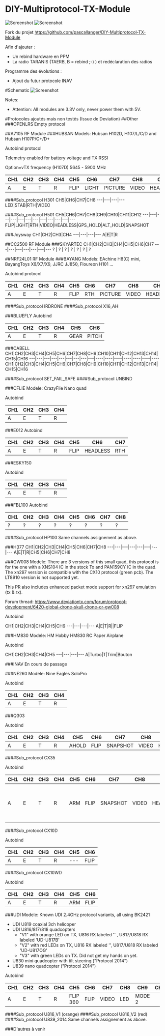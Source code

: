 # DIY-Multiprotocol-TX-Module

![Screenshot](http://static.rcgroups.net/forums/attachments/4/0/8/5/8/3/t7952733-114-thumb-P4100002.JPG?d=1433910155) ![Screenshot](http://static.rcgroups.net/forums/attachments/4/0/8/5/8/3/t7952734-189-thumb-P4100003.JPG?d=1433910159)

Fork du projet https://github.com/pascallanger/DIY-Multiprotocol-TX-Module

Afin d'ajouter :
- Un rebind hardware en PPM
- La radio TARANIS (TAERB, B = rebind ;-) ) et redéclaration des radios



Programme des évolutions :
- Ajout du futur protocole INAV


#Schematic
![Screenshot](http://static.rcgroups.net/forums/attachments/4/0/8/5/8/3/a8443844-119-multiprotocol_diagram_rotary_serial_2.jpg)

Notes:
- Attention: All modules are 3.3V only, never power them with 5V.


#Protocoles ajoutés mais non testés (Issue de Deviation)
##Other
###OPENLRS
Empty protocol

##A7105 RF Module
###HUBSAN
Models: Hubsan H102D, H107/L/C/D and Hubsan H107P/C+/D+

Autobind protocol

Telemetry enabled for battery voltage and TX RSSI

Option=vTX frequency (H107D) 5645 - 5900 MHz

CH1|CH2|CH3|CH4|CH5|CH6|CH7|CH8|CH9
---|---|---|---|---|---|---|---|---
A|E|T|R|FLIP|LIGHT|PICTURE|VIDEO|HEADLESS
####Sub_protocol H301
CH5|CH6|CH7|CH8
---|---|---|---
LED|STAB|RTH|VIDEO

####Sub_protocol H501
CH5|CH6|CH7|CH8|CH9|CH10|CH11|CH12
---|---|---|---|---|---|---|---|---|---|---|---
FLIP|LIGHT|RTH|VIDEO|HEADLESS|GPS_HOLD|ALT_HOLD|SNAPSHOT

###Joysway
CH1|CH2|CH3|CH4
---|---|---|---
A|E|T|R

##CC2500 RF Module
###SKYARTEC
CH1|CH2|CH3|CH4|CH5|CH6|CH7
---|---|---|---|---|---|---
 ? | ? | ? | ? | ? | ? | ? 

##NRF24L01 RF Module
###BAYANG
Models: EAchine H8(C) mini, BayangToys X6/X7/X9, JJRC JJ850, Floureon H101 ...

Autobind protocol

CH1|CH2|CH3|CH4|CH5|CH6|CH7|CH8|CH9|CH10
---|---|---|---|---|---|---|---|---|----
A|E|T|R|FLIP|RTH|PICTURE|VIDEO|HEADLESS|INVERTED

####Sub_protocol IRDRONE
####Sub_protocol X16_AH

###BLUEFLY
Autobind

CH1|CH2|CH3|CH4|CH5|CH6
---|---|---|---|---|---
A|E|T|R|GEAR|PITCH

###CABELL
CH1|CH2|CH3|CH4|CH5|CH6|CH7|CH8|CH9|CH10|CH11|CH12|CH13|CH14|CH15|CH16
---|---|---|---|---|---|---|---|---|----|----|----|----|----|----|----
CH1|CH2|CH3|CH4|CH5|CH6|CH7|CH8|CH9|CH10|CH11|CH12|CH13|CH14|CH15|CH16

####Sub_protocol SET_FAIL_SAFE
####Sub_protocol UNBIND

###CFLIE
Modele: CrazyFlie Nano quad

Autobind

CH1|CH2|CH3|CH4
---|---|---|---
A|E|T|R

###E012
Autobind

CH1|CH2|CH3|CH4|CH5|CH6|CH7
---|---|---|---|---|---|---
A|E|T|R|FLIP|HEADLESS|RTH

###ESKY150

Autobind

CH1|CH2|CH3|CH4
---|---|---|---
A|E|T|R

###FBL100
Autobind

CH1|CH2|CH3|CH4|CH5|CH6|CH7|CH8
---|---|---|---|---|---|---|---
 ? | ? | ? | ? | ? | ? | ? | ? 

####Sub_protocol HP100
Same channels assignement as above.

###H377
CH1|CH2|CH3|CH4|CH5|CH6|CH7|CH8
---|---|---|---|---|---|---|---
A|E|T|R|CH5|CH6|CH7|CH8

###GW008
Modele: There are 3 versions of this small quad, this protocol is for the one with a XNS104 IC in the stock Tx and PAN159CY IC in the quad.
The xn297 version is compatible with the CX10 protocol (green pcb).
The LT8910 version is not supported yet.

This PR also includes enhanced packet mode support for xn297 emulation (tx & rx).

Forum thread: https://www.deviationtx.com/forum/protocol-development/6420-global-drone-skull-drone-or-gw008

Autobind

CH1|CH2|CH3|CH4|CH5|CH6
---|---|---|---
A|E|T|R||FLIP

###HM830
Modele: HM Hobby HM830 RC Paper Airplane

Autobind

CH1|CH2|CH3|CH4|CH5
---|---|---|---
A|Turbo|T|Trim|Bouton

###INAV
En cours de passage

###NE260
Modele: Nine Eagles SoloPro

Autobind

CH1|CH2|CH3|CH4
---|---|---|---
A|E|T|R

###Q303

Autobind

CH1|CH2|CH3|CH4|CH5|CH6|CH7|CH8|CH9|CH10|CH11
---|---|---|---|---|---|---|---|---|---|---
A|E|T|R|AHOLD|FLIP|SNAPSHOT|VIDEO|HEADLESS|RTH|GIMBAL

####Sub_protocol CX35

Autobind

CH1|CH2|CH3|CH4|CH5|CH6|CH7|CH8|CH9|CH10|CH11
---|---|---|---|---|---|---|---|---|---|---
A|E|T|R|ARM|FLIP|SNAPSHOT|VIDEO|HEADLESS|RTH| on Q303, full range on CX35

####Sub_protocol CX10D

Autobind

CH1|CH2|CH3|CH4|CH5|CH6
---|---|---|---|---|---
A|E|T|R|---|FLIP

####Sub_protocol CX10WD

Autobind

CH1|CH2|CH3|CH4|CH5|CH6
---|---|---|---|---|---
A|E|T|R|ARM|FLIP

###UDI
Modele: Known UDI 2.4GHz protocol variants, all using BK2421
* UDI U819 coaxial 3ch helicoper
* UDI U816/817/818 quadcopters
  - "V1" with orange LED on TX, U816 RX labeled '' , U817/U818 RX labeled 'UD-U817B'
  - "V2" with red LEDs on TX, U816 RX labeled '', U817/U818 RX labeled 'UD-U817OG'
  - "V3" with green LEDs on TX. Did not get my hands on yet.
* U830 mini quadcopter with tilt steering ("Protocol 2014")
* U839 nano quadcopter ("Protocol 2014")

Autobind

CH1|CH2|CH3|CH4|CH5|CH6|CH7|CH8|CH9|CH10
---|---|---|---|---|---|---|---|---|---
A|E|T|R|FLIP 360|FLIP|VIDEO|LED|MODE 2

####Sub_protocol U816_V1 (orange)
####Sub_protocol U816_V2 (red)
####Sub_protocol U839_2014
Same channels assignement as above.

###D'autres à venir